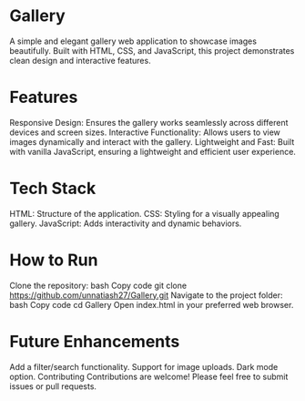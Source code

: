 # Gallery
A simple and elegant gallery web application to showcase images beautifully. Built with HTML, CSS, and JavaScript, this project demonstrates clean design and interactive features.


# Features
Responsive Design: Ensures the gallery works seamlessly across different devices and screen sizes.
Interactive Functionality: Allows users to view images dynamically and interact with the gallery.
Lightweight and Fast: Built with vanilla JavaScript, ensuring a lightweight and efficient user experience.

# Tech Stack
HTML: Structure of the application.
CSS: Styling for a visually appealing gallery.
JavaScript: Adds interactivity and dynamic behaviors.

# How to Run
Clone the repository:
bash
Copy code
git clone https://github.com/unnatiash27/Gallery.git
Navigate to the project folder:
bash
Copy code
cd Gallery
Open index.html in your preferred web browser.

# Future Enhancements
Add a filter/search functionality.
Support for image uploads.
Dark mode option.
Contributing
Contributions are welcome! Please feel free to submit issues or pull requests.
